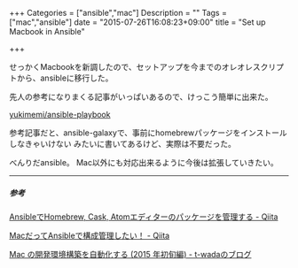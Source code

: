 +++
Categories = ["ansible","mac"]
Description = ""
Tags = ["mac","ansible"]
date = "2015-07-26T16:08:23+09:00"
title = "Set up Macbook in Ansible"

+++

せっかくMacbookを新調したので、セットアップを今までのオレオレスクリプトから、ansibleに移行した。

先人の参考になりまくる記事がいっぱいあるので、けっこう簡単に出来た。

[yukimemi/ansible-playbook](https://github.com/yukimemi/ansible-playbook)

参考記事だと、ansible-galaxyで、事前にhomebrewパッケージをインストールしなきゃいけない
みたいに書いてあるけど、実際は不要だった。

べんりだansible。
Mac以外にも対応出来るように今後は拡張していきたい。

- - -
##### 参考

[AnsibleでHomebrew, Cask, Atomエディターのパッケージを管理する - Qiita](http://goo.gl/oAjTzf)

[MacだってAnsibleで構成管理したい！ - Qiita](http://goo.gl/SrOGry)

[Mac の開発環境構築を自動化する (2015 年初旬編) - t-wadaのブログ](http://goo.gl/xczLlf)

